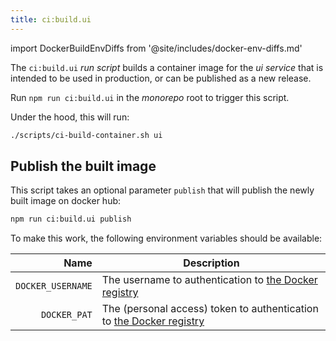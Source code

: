 ```yaml
---
title: ci:build.ui
---
```


import DockerBuildEnvDiffs from '@site/includes/docker-env-diffs.md'

The `ci:build.ui` _run script_ builds a container image for the _ui service_
that is intended to be used in production, or can be published as a new release.

Run `npm run ci:build.ui` in the _monorepo_ root to trigger this script.

Under the hood, this will run:

```sh title="Terminal"
./scripts/ci-build-container.sh ui
```

## Publish the built image

This script takes an optional parameter `publish` that will publish the newly
built image on docker hub:

```sh title="Terminal"
npm run ci:build.ui publish
```

To make this work, the following environment variables should be available:

|              Name | Description                                                                       |
| ----------------: | --------------------------------------------------------------------------------- |
| `DOCKER_USERNAME` | The username to authentication to [the Docker registry][dockerhub]                |
|      `DOCKER_PAT` | The (personal access) token to authentication to [the Docker registry][dockerhub] |

<DockerBuildEnvDiffs />

[dockerhub]: https://hub.docker.com/
